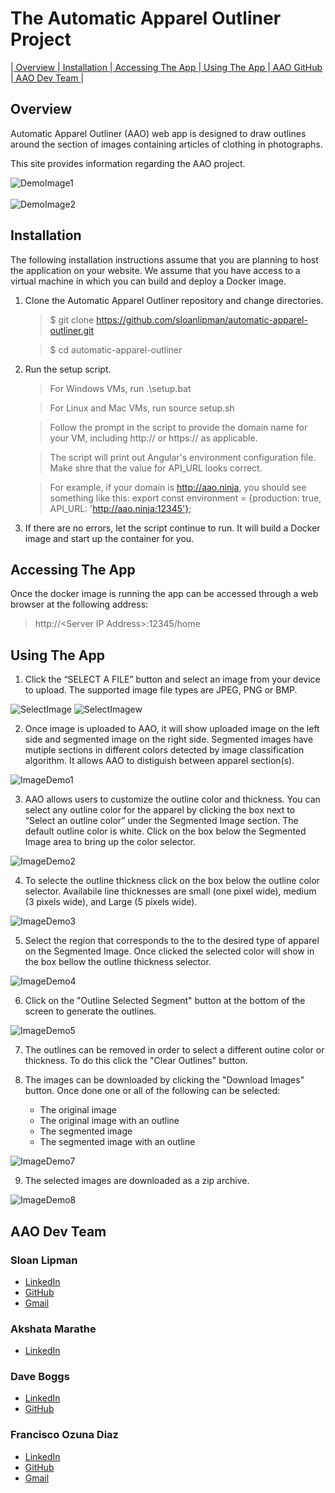 # The Automatic Apparel Outliner Project
 |[ Overview ](#Overview)|[ Installation ](#Installation)|[ Accessing The App ](#Accessing-The-App)|[ Using The App ](#Using-The-App)|[ AAO GitHub ](https://github.com/sloanlipman/automatic-apparel-outliner)|[ AAO Dev Team ](#AAO-Dev-Team)|

## <a name="Overview">Overview</a>
Automatic Apparel Outliner (AAO) web app is designed to draw outlines around the section of images
containing articles of clothing in photographs.

This site provides information regarding the AAO project.

![DemoImage1](Capture1.PNG "demoImage1")
<br>
<br>
![DemoImage2](Capture2.PNG "demoImage2")

## <a name="Installation">Installation</a>
The following installation instructions assume that you are planning to host the application on your website. We assume that you have access to a virtual machine in which you can build and deploy a Docker image.

1. Clone the Automatic Apparel Outliner repository and change directories.

    >$ git clone https://github.com/sloanlipman/automatic-apparel-outliner.git

    >$ cd automatic-apparel-outliner

2. Run the setup script.

    > For Windows VMs, run .\setup.bat

    > For Linux and Mac VMs, run source setup.sh

    > Follow the prompt in the script to provide the domain name for your VM, including http:// or https:// as applicable.

    > The script will print out Angular's environment configuration file. Make shre that the value for API_URL looks correct.

    > For example, if your domain is http://aao.ninja, you should see something like this: export const environment = {production: true, API_URL: 'http://aao.ninja:12345'};

3. If there are no errors, let the script continue to run. It will build a Docker image and start up the container for you.

## <a name="Accessing-The-App">Accessing The App</a>
Once the docker image is running the app can be accessed through a web browser at the following address:

> http://\<Server IP Address>:12345/home

## <a name="Using-The-App">Using The App</a>

1. Click the “SELECT A FILE” button and select an image from your device to upload. The supported image file types are JPEG, PNG or BMP.

![SelectImage](SelectImage.PNG "SelectImage")
![SelectImagew](SelectImage2.PNG "SelectImage")

2. Once image is uploaded to AAO, it will show uploaded image on the left side and
segmented image on the right side. Segmented images have mutiple sections in different
colors detected by image classification algorithm. It allows AAO to distiguish between apparel section(s).

![ImageDemo1](ImageDemo1.PNG "Image Demo 1")

3. AAO allows users to customize the outline color and thickness. You can select any outline
color for the apparel by clicking the box next to “Select an outline color” under the Segmented
Image section. The default outline color is white.
Click on the box below the Segmented Image area to bring up the color selector.

![ImageDemo2](ImageDemo2.PNG "Image Demo 2")

4. To selecte the outline thickness click on the box below the outline color selector.  Availabile line thicknesses are small (one pixel wide), medium (3 pixels wide), and Large (5 pixels wide).

![ImageDemo3](ImageDemo3.PNG "Image Demo 3")

5. Select the region that corresponds to the to the desired type of apparel on the Segmented Image.  Once clicked the selected color will show in the box bellow the outline thickness selector.

![ImageDemo4](ImageDemo4.PNG "Image Demo 4")

6. Click on the "Outline Selected Segment" button at the bottom of the screen to generate the outlines.

![ImageDemo5](ImageDemo5.PNG "Image Demo 5")

7. The outlines can be removed in order to select a different outine color or thickness.  To do this click the "Clear Outlines" button.

8. The images can be downloaded by clicking the "Download Images" button.  Once done one or all of the following can be selected:
    * The original image
    * The original image with an outline
    * The segmented image
    * The segmented image with an outline

![ImageDemo7](ImageDemo7.PNG "Image Demo 7")

9. The selected images are downloaded as a zip archive.

![ImageDemo8](ImageDemo8.PNG "Image Demo 8")

## <a name="AAO-Dev-Team">AAO Dev Team</a>

### Sloan Lipman
* [LinkedIn](https://www.linkedin.com/in/sloan-lipman-b21b1626)
* [GitHub](https://github.com/sloanlipman)
* [Gmail](mailto:sloan.lipman@gmail.com)

### Akshata Marathe
* [LinkedIn](https://www.linkedin.com/in/akshata-marathe)

### Dave Boggs
* [LinkedIn](https://www.linkedin.com/in/daveboggs)
* [GitHub](https://github.com/dboggs0)

### Francisco Ozuna Diaz
* [LinkedIn](https://www.linkedin.com/in/francisco-ozuna)
* [GitHub](https://github.com/ciscojvr)
* [Gmail](mailto:cisco.ozuna@gmail.com)
